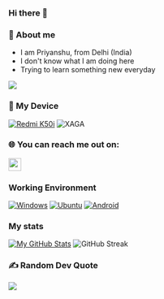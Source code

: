 ### Hi there 👋

### 🔭 About me
- I am Priyanshu, from Delhi (India)
- I don't know what I am doing here
- Trying to learn something new everyday

![](https://komarev.com/ghpvc/?username=priiii1808&color=red)

### 📱 My Device
[![Redmi K50i](https://img.shields.io/badge/Redmi-K50i-blue)](https://www.gsmarena.com/xiaomi_redmi_k50i-11653.php) ![XAGA](https://img.shields.io/badge/Codename-xaga-red)

### 🌐 You can reach me out on: ###
<p>
  <a href="https://t.me/priiii08918"><img src="https://img.shields.io/badge/telegram-%231DA1F2.svg?&style=for-the-badge&logo=telegram&logoColor=black" height=25></a>
</p>

### Working Environment
[![Windows](https://img.shields.io/badge/Windows-0078D6?style=for-the-badge&logo=windows&logoColor=green)](https://www.microsoft.com/en-us/software-download/windows10ISO)
[![Ubuntu](https://img.shields.io/badge/Ubuntu-E95420?style=for-the-badge&logo=Ubuntu&logoColor=white)](https://ubuntu.com/)
[![Android](https://img.shields.io/badge/Android-3DDC84?style=for-the-badge&logo=android&logoColor=black)](https://www.android.com/)

### My stats
[![My GitHub Stats](https://github-readme-stats.vercel.app/api/?username=priiii1808&count_private=true&theme=blue-green&hide_border=true&border_radius=10&showicons=true)]()
![GitHub Streak](https://github-readme-streak-stats.herokuapp.com?user=priiii1808&theme=blue-green&hide_border=true&border_radius=10&showicons=true)

### ✍️ Random Dev Quote
![](https://quotes-github-readme.vercel.app/api?type=horizontal&theme=radical)
